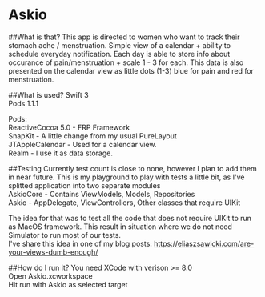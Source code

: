 # Askio

##What is that?
This app is directed to women who want to track their stomach ache / menstruation.
Simple view of a calendar + ability to schedule everyday notification.
Each day is able to store info about occurance of pain/menstruation + scale 1 - 3 for each.
This data is also presented on the calendar view as little dots (1-3) blue for pain and red for menstruation.

##What is used?
Swift 3  
Pods 1.1.1  

Pods:  
ReactiveCocoa 5.0 - FRP Framework   
SnapKit - A little change from my usual PureLayout  
JTAppleCalendar - Used for a calendar view.  
Realm - I use it as data storage.  


##Testing
Currently test count is close to none, however I plan to add them in near future. This is my playground to play with tests a little bit, as I've splitted application into two separate modules  
AskioCore - Contains ViewModels, Models, Repositories  
Askio - AppDelegate, ViewControllers, Other classes that require UIKit  

The idea for that was to test all the code that does not require UIKit to run as MacOS framework. This result in situation where we do not need Simulator to run most of our tests.  
I've share this idea in one of my blog posts: https://eliaszsawicki.com/are-your-views-dumb-enough/

##How do I run it?
You need XCode with verison >= 8.0  
Open Askio.xcworkspace  
Hit run with Askio as selected target  

